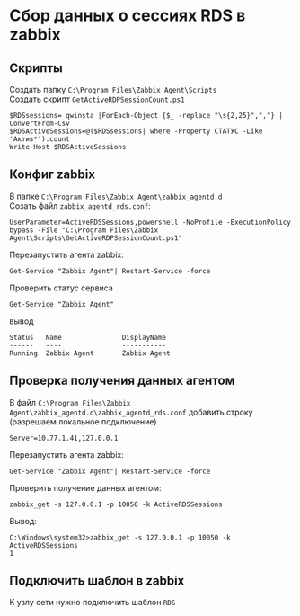 # Сбор данных о сессиях RDS в zabbix  
## Скрипты  
Создать папку `C:\Program Files\Zabbix Agent\Scripts`  
Создать скрипт `GetActiveRDPSessionCount.ps1`  
```
$RDSsessions= qwinsta |ForEach-Object {$_ -replace "\s{2,25}",","} | ConvertFrom-Csv
$RDSActiveSessions=@($RDSsessions| where -Property СТАТУС -Like 'Актив*').count
Write-Host $RDSActiveSessions
```
## Конфиг zabbix  
В папке `C:\Program Files\Zabbix Agent\zabbix_agentd.d`  
Созать файл `zabbix_agentd_rds.conf`:  
```
UserParameter=ActiveRDSSessions,powershell -NoProfile -ExecutionPolicy bypass -File "C:\Program Files\Zabbix Agent\Scripts\GetActiveRDPSessionCount.ps1"
```
Перезапустить агента zabbix:  
```
Get-Service "Zabbix Agent"| Restart-Service -force
```
Проверить статус сервиса  
```
Get-Service "Zabbix Agent"
```
вывод  
```
Status   Name               DisplayName
------   ----               -----------
Running  Zabbix Agent       Zabbix Agent
```
## Проверка получения данных агентом  
В файл `C:\Program Files\Zabbix Agent\zabbix_agentd.d\zabbix_agentd_rds.conf` добавить строку (разрешаем локальное подключение)  
```
Server=10.77.1.41,127.0.0.1
```
Перезапустить агента zabbix:  
```
Get-Service "Zabbix Agent"| Restart-Service -force
```
Проверить получение данных агентом:  
```
zabbix_get -s 127.0.0.1 -p 10050 -k ActiveRDSSessions
```
Вывод:  
```
C:\Windows\system32>zabbix_get -s 127.0.0.1 -p 10050 -k ActiveRDSSessions
1
```

## Подключить шаблон в zabbix  
К узлу сети нужно подключить шаблон `RDS`  
